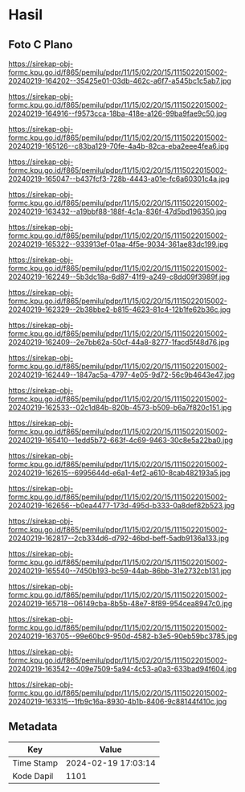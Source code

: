 # Hasil

## Foto C Plano

https://sirekap-obj-formc.kpu.go.id/f865/pemilu/pdpr/11/15/02/20/15/1115022015002-20240219-164202--35425e01-03db-462c-a6f7-a545bc1c5ab7.jpg

https://sirekap-obj-formc.kpu.go.id/f865/pemilu/pdpr/11/15/02/20/15/1115022015002-20240219-164916--f9573cca-18ba-418e-a126-99ba9fae9c50.jpg

https://sirekap-obj-formc.kpu.go.id/f865/pemilu/pdpr/11/15/02/20/15/1115022015002-20240219-165126--c83ba129-70fe-4a4b-82ca-eba2eee4fea6.jpg

https://sirekap-obj-formc.kpu.go.id/f865/pemilu/pdpr/11/15/02/20/15/1115022015002-20240219-165047--b437fcf3-728b-4443-a01e-fc6a60301c4a.jpg

https://sirekap-obj-formc.kpu.go.id/f865/pemilu/pdpr/11/15/02/20/15/1115022015002-20240219-163432--a19bbf88-188f-4c1a-836f-47d5bd196350.jpg

https://sirekap-obj-formc.kpu.go.id/f865/pemilu/pdpr/11/15/02/20/15/1115022015002-20240219-165322--933913ef-01aa-4f5e-9034-361ae83dc199.jpg

https://sirekap-obj-formc.kpu.go.id/f865/pemilu/pdpr/11/15/02/20/15/1115022015002-20240219-162249--5b3dc18a-6d87-41f9-a249-c8dd09f3989f.jpg

https://sirekap-obj-formc.kpu.go.id/f865/pemilu/pdpr/11/15/02/20/15/1115022015002-20240219-162329--2b38bbe2-b815-4623-81c4-12b1fe62b36c.jpg

https://sirekap-obj-formc.kpu.go.id/f865/pemilu/pdpr/11/15/02/20/15/1115022015002-20240219-162409--2e7bb62a-50cf-44a8-8277-1facd5f48d76.jpg

https://sirekap-obj-formc.kpu.go.id/f865/pemilu/pdpr/11/15/02/20/15/1115022015002-20240219-162449--1847ac5a-4797-4e05-9d72-56c9b4643e47.jpg

https://sirekap-obj-formc.kpu.go.id/f865/pemilu/pdpr/11/15/02/20/15/1115022015002-20240219-162533--02c1d84b-820b-4573-b509-b6a7f820c151.jpg

https://sirekap-obj-formc.kpu.go.id/f865/pemilu/pdpr/11/15/02/20/15/1115022015002-20240219-165410--1edd5b72-663f-4c69-9463-30c8e5a22ba0.jpg

https://sirekap-obj-formc.kpu.go.id/f865/pemilu/pdpr/11/15/02/20/15/1115022015002-20240219-162615--6995644d-e6a1-4ef2-a610-8cab482193a5.jpg

https://sirekap-obj-formc.kpu.go.id/f865/pemilu/pdpr/11/15/02/20/15/1115022015002-20240219-162656--b0ea4477-173d-495d-b333-0a8def82b523.jpg

https://sirekap-obj-formc.kpu.go.id/f865/pemilu/pdpr/11/15/02/20/15/1115022015002-20240219-162817--2cb334d6-d792-46bd-beff-5adb9136a133.jpg

https://sirekap-obj-formc.kpu.go.id/f865/pemilu/pdpr/11/15/02/20/15/1115022015002-20240219-165540--7450b193-bc59-44ab-86bb-31e2732cb131.jpg

https://sirekap-obj-formc.kpu.go.id/f865/pemilu/pdpr/11/15/02/20/15/1115022015002-20240219-165718--06149cba-8b5b-48e7-8f89-954cea8947c0.jpg

https://sirekap-obj-formc.kpu.go.id/f865/pemilu/pdpr/11/15/02/20/15/1115022015002-20240219-163705--99e60bc9-950d-4582-b3e5-90eb59bc3785.jpg

https://sirekap-obj-formc.kpu.go.id/f865/pemilu/pdpr/11/15/02/20/15/1115022015002-20240219-163542--409e7509-5a94-4c53-a0a3-633bad94f604.jpg

https://sirekap-obj-formc.kpu.go.id/f865/pemilu/pdpr/11/15/02/20/15/1115022015002-20240219-163315--1fb9c16a-8930-4b1b-8406-9c88144f410c.jpg


## Metadata

| Key        | Value               |
| ---------- | ------------------- |
| Time Stamp | 2024-02-19 17:03:14 |
| Kode Dapil | 1101                |



